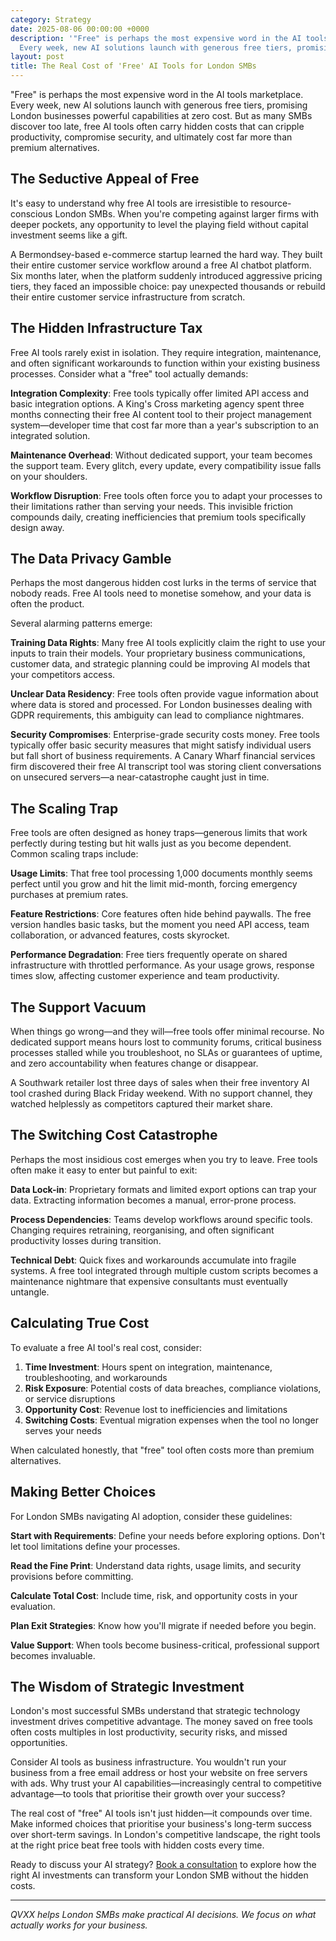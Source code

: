 ```yaml
---
category: Strategy
date: 2025-08-06 00:00:00 +0000
description: '"Free" is perhaps the most expensive word in the AI tools marketplace.
  Every week, new AI solutions launch with generous free tiers, promising London...'
layout: post
title: The Real Cost of 'Free' AI Tools for London SMBs
---
```


"Free" is perhaps the most expensive word in the AI tools marketplace. Every week, new AI solutions launch with generous free tiers, promising London businesses powerful capabilities at zero cost. But as many SMBs discover too late, free AI tools often carry hidden costs that can cripple productivity, compromise security, and ultimately cost far more than premium alternatives.

## The Seductive Appeal of Free

It's easy to understand why free AI tools are irresistible to resource-conscious London SMBs. When you're competing against larger firms with deeper pockets, any opportunity to level the playing field without capital investment seems like a gift.

A Bermondsey-based e-commerce startup learned the hard way. They built their entire customer service workflow around a free AI chatbot platform. Six months later, when the platform suddenly introduced aggressive pricing tiers, they faced an impossible choice: pay unexpected thousands or rebuild their entire customer service infrastructure from scratch.

## The Hidden Infrastructure Tax

Free AI tools rarely exist in isolation. They require integration, maintenance, and often significant workarounds to function within your existing business processes. Consider what a "free" tool actually demands:

**Integration Complexity**: Free tools typically offer limited API access and basic integration options. A King's Cross marketing agency spent three months connecting their free AI content tool to their project management system—developer time that cost far more than a year's subscription to an integrated solution.

**Maintenance Overhead**: Without dedicated support, your team becomes the support team. Every glitch, every update, every compatibility issue falls on your shoulders.

**Workflow Disruption**: Free tools often force you to adapt your processes to their limitations rather than serving your needs. This invisible friction compounds daily, creating inefficiencies that premium tools specifically design away.

## The Data Privacy Gamble

Perhaps the most dangerous hidden cost lurks in the terms of service that nobody reads. Free AI tools need to monetise somehow, and your data is often the product.

Several alarming patterns emerge:

**Training Data Rights**: Many free AI tools explicitly claim the right to use your inputs to train their models. Your proprietary business communications, customer data, and strategic planning could be improving AI models that your competitors access.

**Unclear Data Residency**: Free tools often provide vague information about where data is stored and processed. For London businesses dealing with GDPR requirements, this ambiguity can lead to compliance nightmares.

**Security Compromises**: Enterprise-grade security costs money. Free tools typically offer basic security measures that might satisfy individual users but fall short of business requirements. A Canary Wharf financial services firm discovered their free AI transcript tool was storing client conversations on unsecured servers—a near-catastrophe caught just in time.

## The Scaling Trap

Free tools are often designed as honey traps—generous limits that work perfectly during testing but hit walls just as you become dependent. Common scaling traps include:

**Usage Limits**: That free tool processing 1,000 documents monthly seems perfect until you grow and hit the limit mid-month, forcing emergency purchases at premium rates.

**Feature Restrictions**: Core features often hide behind paywalls. The free version handles basic tasks, but the moment you need API access, team collaboration, or advanced features, costs skyrocket.

**Performance Degradation**: Free tiers frequently operate on shared infrastructure with throttled performance. As your usage grows, response times slow, affecting customer experience and team productivity.

## The Support Vacuum

When things go wrong—and they will—free tools offer minimal recourse. No dedicated support means hours lost to community forums, critical business processes stalled while you troubleshoot, no SLAs or guarantees of uptime, and zero accountability when features change or disappear.

A Southwark retailer lost three days of sales when their free inventory AI tool crashed during Black Friday weekend. With no support channel, they watched helplessly as competitors captured their market share.

## The Switching Cost Catastrophe

Perhaps the most insidious cost emerges when you try to leave. Free tools often make it easy to enter but painful to exit:

**Data Lock-in**: Proprietary formats and limited export options can trap your data. Extracting information becomes a manual, error-prone process.

**Process Dependencies**: Teams develop workflows around specific tools. Changing requires retraining, reorganising, and often significant productivity losses during transition.

**Technical Debt**: Quick fixes and workarounds accumulate into fragile systems. A free tool integrated through multiple custom scripts becomes a maintenance nightmare that expensive consultants must eventually untangle.

## Calculating True Cost

To evaluate a free AI tool's real cost, consider:

1. **Time Investment**: Hours spent on integration, maintenance, troubleshooting, and workarounds
2. **Risk Exposure**: Potential costs of data breaches, compliance violations, or service disruptions
3. **Opportunity Cost**: Revenue lost to inefficiencies and limitations
4. **Switching Costs**: Eventual migration expenses when the tool no longer serves your needs

When calculated honestly, that "free" tool often costs more than premium alternatives.

## Making Better Choices

For London SMBs navigating AI adoption, consider these guidelines:

**Start with Requirements**: Define your needs before exploring options. Don't let tool limitations define your processes.

**Read the Fine Print**: Understand data rights, usage limits, and security provisions before committing.

**Calculate Total Cost**: Include time, risk, and opportunity costs in your evaluation.

**Plan Exit Strategies**: Know how you'll migrate if needed before you begin.

**Value Support**: When tools become business-critical, professional support becomes invaluable.

## The Wisdom of Strategic Investment

London's most successful SMBs understand that strategic technology investment drives competitive advantage. The money saved on free tools often costs multiples in lost productivity, security risks, and missed opportunities.

Consider AI tools as business infrastructure. You wouldn't run your business from a free email address or host your website on free servers with ads. Why trust your AI capabilities—increasingly central to competitive advantage—to tools that prioritise their growth over your success?

The real cost of "free" AI tools isn't just hidden—it compounds over time. Make informed choices that prioritise your business's long-term success over short-term savings. In London's competitive landscape, the right tools at the right price beat free tools with hidden costs every time.

Ready to discuss your AI strategy? [Book a consultation](https://calendar.app.google/FEpevxQTJxqaTzTPA) to explore how the right AI investments can transform your London SMB without the hidden costs.

---

*QVXX helps London SMBs make practical AI decisions. We focus on what actually works for your business.*